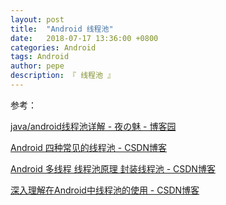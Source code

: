 ```yaml
---
layout: post
title:  "Android 线程池"
date:   2018-07-17 13:36:00 +0800
categories: Android
tags: Android
author: pepe
description: 『 线程池 』
---
```




















参考：

[java/android线程池详解 - 夜の魅 - 博客园](https://www.cnblogs.com/yuhanghzsd/p/5611562.html)

[Android 四种常见的线程池 - CSDN博客](https://blog.csdn.net/xiangzhihong8/article/details/52856327)


[Android 多线程 线程池原理 封装线程池 - CSDN博客](https://blog.csdn.net/xiangyunwan/article/details/72550948)

[深入理解在Android中线程池的使用 - CSDN博客](https://blog.csdn.net/l540675759/article/details/62230562)












